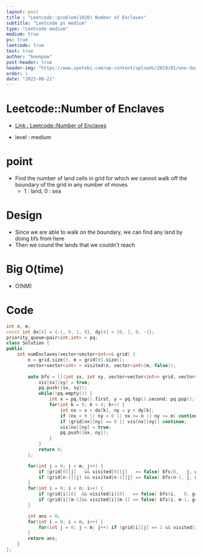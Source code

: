 ```yaml
---
layout: post
title : "Leetcode::problem(1020) Number of Enclaves"
subtitle: "Leetcode ps medium"
type: "Leetcode medium"
medium: true
ps: true
leetcode: true
text: true
author: "beenpow"
post-header: true
header-img: "https://www.spotebi.com/wp-content/uploads/2019/01/one-day-day-one-workout-motivation-spotebi.jpg"
order: 1
date: "2023-08-21"
---
```


# Leetcode::Number of Enclaves
- [Link : Leetcode::Number of Enclaves](https://leetcode.com/problems/number-of-enclaves/?envType=study-plan-v2&envId=google-spring-23-high-frequency)

- level : medium

# point
- Find the number of land cells in grid for which we cannot walk off the boundary of the grid in any number of moves
  - 1 : land, 0 : sea

# Design
- Since we are able to walk on the boundary, we can find any land by doing bfs from here
- Then we cound the lands that we couldn't reach


# Big O(time)
- O(NM)

# Code

```cpp
int n, m;
const int dx[4] = {-1, 0, 1, 0}, dy[4] = {0, 1, 0, -1};
priority_queue<pair<int,int> > pq;
class Solution {
public:
    int numEnclaves(vector<vector<int>>& grid) {
        n = grid.size(), m = grid[0].size();
        vector<vector<int> > visited(n, vector<int>(m, false));
        
        auto bfs = [](int sx, int sy, vector<vector<int>> grid, vector<vector<int>>& vis) {
            vis[sx][sy] = true;
            pq.push({sx, sy});
            while(!pq.empty()) {
                int x = pq.top().first, y = pq.top().second; pq.pop();
                for(int k = 0; k < 4; k++) {
                    int nx = x + dx[k], ny = y + dy[k];
                    if (nx < 0 || ny < 0 || nx >= n || ny >= m) continue;
                    if (grid[nx][ny] == 0 || vis[nx][ny]) continue;
                    vis[nx][ny] = true;
                    pq.push({nx, ny});
                }
            }
            return 0;
        };

        for(int j = 0; j < m; j++) {
            if (grid[0][j]   && visited[0][j]   == false) bfs(0,   j, grid, visited);
            if (grid[n-1][j] && visited[n-1][j] == false) bfs(n-1, j, grid, visited);
        }
        for(int i = 0; i < n; i++) {
            if (grid[i][0]  && visited[i][0]   == false) bfs(i,   0, grid, visited);
            if (grid[i][m-1]&& visited[i][m-1] == false) bfs(i, m-1, grid, visited);
        }

        int ans = 0;
        for(int i = 0; i < n; i++) {
            for(int j = 0; j < m; j++) if (grid[i][j] == 1 && visited[i][j] == false) ans++;
        }
        return ans;
    }
};
```
